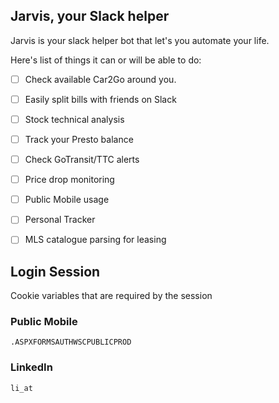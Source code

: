 ## Jarvis, your Slack helper

Jarvis is your slack helper bot that
let's you automate your life.

Here's list of things it can or will be
able to do:

- [ ] Check available Car2Go around you.
- [ ] Easily split bills with friends on Slack
- [ ] Stock technical analysis
- [ ] Track your Presto balance
- [ ] Check GoTransit/TTC alerts
- [ ] Price drop monitoring
- [ ] Public Mobile usage
- [ ] Personal Tracker
- [ ] MLS catalogue parsing for leasing


## Login Session

Cookie variables that are required by the session

### Public Mobile

`.ASPXFORMSAUTHWSCPUBLICPROD`

### LinkedIn

`li_at`
